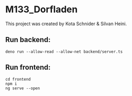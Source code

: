 # M133_Dorfladen

This project was created by Kota Schnider & Silvan Heini.

## Run backend:
`deno run --allow-read --allow-net backend/server.ts`

## Run frontend:
```
cd frontend
npm i
ng serve --open
```
